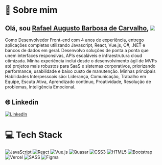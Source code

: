 # 💫 Sobre mim

## Olá, sou [**Rafael Augusto Barbosa de Carvalho**](https://www.linkedin.com/in/rafael-carvalho-81ab5a212/), [![](https://img.shields.io/badge/Portfolio-543DE0?style=for-the-badge&logo=About.me&logoColor=white)](https://rafael-carvalho-dev-portfolio.vercel.app/)

Como Desenvolvedor Front-end com 4 anos de experiência, entrego aplicações completas utilizando Javascript, React, Vue.js, C#, .NET e bancos de dados em geral. Desenvolvo soluções de ponta a ponta que unem interfaces responsivas, APIs escaláveis e infraestrutura cloud otimizada. Minha experiência inclui desde o desenvolvimento ágil de MVPs até projetos mais robustos para SaaS e sistemas corporativos, priorizando performance, usabilidade e baixo custo de manutenção. Minhas principais Habilidades Interpessoais são: Liderança, Comunicação, Trabalho em Equipe, Escuta Ativa, Aprendizado contínuo, Proatividade, Resolução de problemas, Inteligência Emocional.

## 🌐 Linkedin

[![LinkedIn](https://img.shields.io/badge/LinkedIn-%230077B5.svg?logo=linkedin&logoColor=white)](https://linkedin.com/in/rafael-carvalho-81ab5a212/)

# 💻 Tech Stack

![JavaScript](https://img.shields.io/badge/javascript-%23323330.svg?style=for-the-badge&logo=javascript&logoColor=%23F7DF1E) ![React](https://img.shields.io/badge/-ReactJs-61DAFB?logo=react&logoColor=white&style=for-the-badge) ![Vue.js](https://img.shields.io/badge/Vue.js-%234FC08D?style=for-the-badge&logo=vue.js&logoColor=white) ![Quasar](https://img.shields.io/badge/Quasar-%2300B4FF?style=for-the-badge&logo=quasar&logoColor=white) ![CSS3](https://img.shields.io/badge/css3-%231572B6.svg?style=for-the-badge&logo=css3&logoColor=white) ![HTML5](https://img.shields.io/badge/html5-%23E34F26.svg?style=for-the-badge&logo=html5&logoColor=white) ![Bootstrap](https://img.shields.io/badge/bootstrap-%23563D7C.svg?style=for-the-badge&logo=bootstrap&logoColor=white) ![Vercel](https://img.shields.io/badge/vercel-%23000000.svg?style=for-the-badge&logo=vercel&logoColor=white) ![SASS](https://img.shields.io/badge/SASS-hotpink.svg?style=for-the-badge&logo=SASS&logoColor=white) ![Figma](https://img.shields.io/badge/figma-%23F24E1E.svg?style=for-the-badge&logo=figma&logoColor=white)
